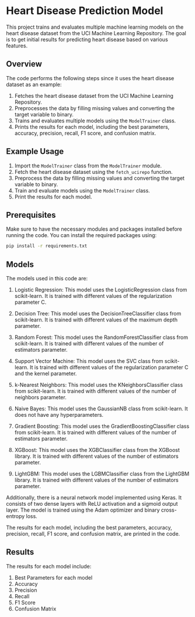 # Heart Disease Prediction Model

This project trains and evaluates multiple machine learning models on the heart disease dataset from the UCI Machine Learning Repository. The goal is to get initial results for predicting heart disease based on various features.

## Overview

The code performs the following steps since it uses the heart disease dataset as an example:
1. Fetches the heart disease dataset from the UCI Machine Learning Repository.
2. Preprocesses the data by filling missing values and converting the target variable to binary.
3. Trains and evaluates multiple models using the `ModelTrainer` class.
4. Prints the results for each model, including the best parameters, accuracy, precision, recall, F1 score, and confusion matrix.

## Example Usage

1. Import the `ModelTrainer` class from the `ModelTrainer` module.
2. Fetch the heart disease dataset using the `fetch_ucirepo` function.
3. Preprocess the data by filling missing values and converting the target variable to binary.
4. Train and evaluate models using the `ModelTrainer` class.
5. Print the results for each model.

## Prerequisites

Make sure to have the necessary modules and packages installed before running the code. You can install the required packages using:

```bash
pip install -r requirements.txt
```

## Models
The models used in this code are:

1. Logistic Regression: This model uses the LogisticRegression class from scikit-learn. It is trained with different values of the regularization parameter C.

2. Decision Tree: This model uses the DecisionTreeClassifier class from scikit-learn. It is trained with different values of the maximum depth parameter.

3. Random Forest: This model uses the RandomForestClassifier class from scikit-learn. It is trained with different values of the number of estimators parameter.

4. Support Vector Machine: This model uses the SVC class from scikit-learn. It is trained with different values of the regularization parameter C and the kernel parameter.

5. k-Nearest Neighbors: This model uses the KNeighborsClassifier class from scikit-learn. It is trained with different values of the number of neighbors parameter.

6. Naive Bayes: This model uses the GaussianNB class from scikit-learn. It does not have any hyperparameters.

7. Gradient Boosting: This model uses the GradientBoostingClassifier class from scikit-learn. It is trained with different values of the number of estimators parameter.

8. XGBoost: This model uses the XGBClassifier class from the XGBoost library. It is trained with different values of the number of estimators parameter.

9. LightGBM: This model uses the LGBMClassifier class from the LightGBM library. It is trained with different values of the number of estimators parameter.

Additionally, there is a neural network model implemented using Keras. It consists of two dense layers with ReLU activation and a sigmoid output layer. The model is trained using the Adam optimizer and binary cross-entropy loss.

The results for each model, including the best parameters, accuracy, precision, recall, F1 score, and confusion matrix, are printed in the code.


## Results
The results for each model include:

1. Best Parameters for each model
2. Accuracy
3. Precision
4. Recall
5. F1 Score
6. Confusion Matrix
